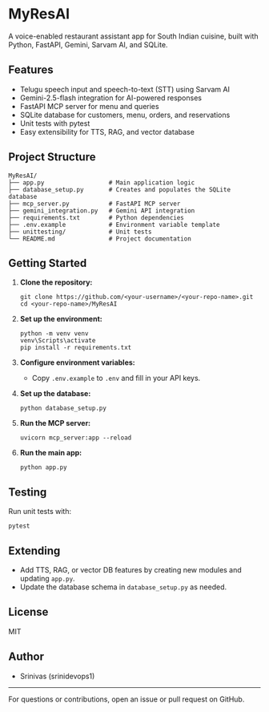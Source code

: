 # MyResAI

A voice-enabled restaurant assistant app for South Indian cuisine, built with Python, FastAPI, Gemini, Sarvam AI, and SQLite.

## Features
- Telugu speech input and speech-to-text (STT) using Sarvam AI
- Gemini-2.5-flash integration for AI-powered responses
- FastAPI MCP server for menu and queries
- SQLite database for customers, menu, orders, and reservations
- Unit tests with pytest
- Easy extensibility for TTS, RAG, and vector database

## Project Structure
```
MyResAI/
├── app.py                  # Main application logic
├── database_setup.py       # Creates and populates the SQLite database
├── mcp_server.py           # FastAPI MCP server
├── gemini_integration.py   # Gemini API integration
├── requirements.txt        # Python dependencies
├── .env.example            # Environment variable template
├── unittesting/            # Unit tests
└── README.md               # Project documentation
```

## Getting Started
1. **Clone the repository:**
   ```
   git clone https://github.com/<your-username>/<your-repo-name>.git
   cd <your-repo-name>/MyResAI
   ```
2. **Set up the environment:**
   ```
   python -m venv venv
   venv\Scripts\activate
   pip install -r requirements.txt
   ```
3. **Configure environment variables:**
   - Copy `.env.example` to `.env` and fill in your API keys.

4. **Set up the database:**
   ```
   python database_setup.py
   ```

5. **Run the MCP server:**
   ```
   uvicorn mcp_server:app --reload
   ```

6. **Run the main app:**
   ```
   python app.py
   ```

## Testing
Run unit tests with:
```
pytest
```

## Extending
- Add TTS, RAG, or vector DB features by creating new modules and updating `app.py`.
- Update the database schema in `database_setup.py` as needed.

## License
MIT

## Author
- Srinivas (srinidevops1)

---
For questions or contributions, open an issue or pull request on GitHub.
